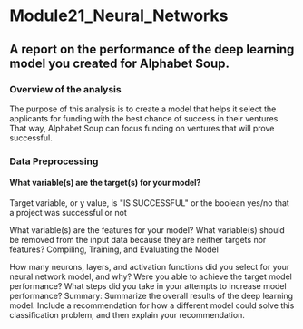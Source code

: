 # Module21_Neural_Networks
## A report on the performance of the deep learning model you created for Alphabet Soup.

### Overview of the analysis
The purpose of this analysis is to create a model that helps it select the applicants for funding with the best chance of success in their ventures. That way, Alphabet Soup can focus funding on ventures that will prove successful.

### Data Preprocessing
#### What variable(s) are the target(s) for your model?
Target variable, or y value, is "IS SUCCESSFUL" or the boolean yes/no that a project was successful or not

What variable(s) are the features for your model?
What variable(s) should be removed from the input data because they are neither targets nor features?
Compiling, Training, and Evaluating the Model

How many neurons, layers, and activation functions did you select for your neural network model, and why?
Were you able to achieve the target model performance?
What steps did you take in your attempts to increase model performance?
Summary: Summarize the overall results of the deep learning model. Include a recommendation for how a different model could solve this classification problem, and then explain your recommendation.
